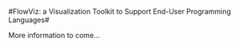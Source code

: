 #FlowViz: a Visualization Toolkit to Support End-User Programming Languages#

More information to come...